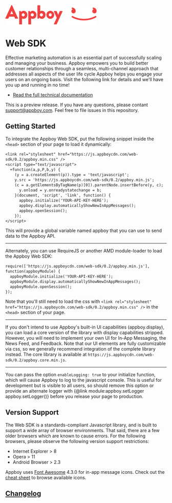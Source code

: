 ![Appboy Logo](https://github.com/Appboy/appboy-web-sdk/blob/master/Appboy_Logo_Smiley_Red.png)

# Web SDK

Effective marketing automation is an essential part of successfully scaling and managing your business. Appboy empowers you to build better customer relationships through a seamless, multi-channel approach that addresses all aspects of the user life cycle Appboy helps you engage your users on an ongoing basis. Visit the following link for details and we'll have you up and running in no time!

- [Read the full technical documentation](https://js.appboycdn.com/web-sdk/0.2/doc/module-appboy.html)

This is a preview release. If you have any questions, please contant support@appboy.com. Feel free to file issues in this repository.

## Getting Started

To integrate the Appboy Web SDK, put the following snippet inside the `<head>` section of your page to load it dynamically:

<!--- UPDATE THESE LOADING SNIPPETS IN THE DEMO APP'S APPLICATION.JS WHEN YOU CHANGE THEM!!
  For context, these are largely standard "load js from js" snippets - the basic approach is to create a script
  element, place it in the DOM, and the browser will do the remote fetch from the CDN.  They're a little weird to
  read because they're semi-minimized to help reduce the amount of space we take up in peoples' applications.
  specifically, all the arguments to the snippet other than the onload callback (y) are only even params to reduce
  repetition and minimize snippet size.  The cheekiness in the parameter naming was straight-up stolen from
  Localytics' version of this snippet: http://docs.localytics.com/#Dev/Integrate/web-integration.html
--->

```
<link rel="stylesheet" href="https://js.appboycdn.com/web-sdk/0.2/appboy.min.css" />
<script type="text/javascript">
  +function(a,p,P,b,y) {
    (y = a.createElement(p)).type = 'text/javascript';
    y.src = 'https://js.appboycdn.com/web-sdk/0.2/appboy.min.js';
    (c = a.getElementsByTagName(p)[0]).parentNode.insertBefore(y, c);
      y.onload = y.onreadystatechange = b;
    }(document, 'script', 'link', function() {
      appboy.initialize('YOUR-API-KEY-HERE');
      appboy.display.automaticallyShowNewInAppMessages();
      appboy.openSession();
    });
</script>
```

This will provide a global variable named appboy that you can use to send data to the Appboy API.

----------------------------------------

Alternately, you can use RequireJS or another AMD module-loader to load the Appboy Web SDK:

```
require(['https://js.appboycdn.com/web-sdk/0.2/appboy.min.js'], function(appboyModule) {
  appboyModule.initialize('YOUR-API-KEY-HERE');
  appboyModule.display.automaticallyShowNewInAppMessages();
  appboyModule.openSession();
});
```

Note that you'll still need to load the css with `<link rel="stylesheet" href="https://js.appboycdn.com/web-sdk/0.2/appboy.min.css" />` in the `<head>` section of your page.

----------------------------------------

If you don't intend to use Appboy's built-in UI capabilities (appboy.display), you can
load a core version of the library with display capabilities stripped. However, you will need to implement your own UI
for In-App Messaging, the News Feed, and Feedback. Note that our UI elements are fully customizable via css, so we
generally recommend integration of the complete library instead. The core library is available at `https://js.appboycdn.com/web-sdk/0.2/appboy.core.min.js`.

----------------------------------------

You can pass the option `enableLogging: true` to your initialize function, which will cause Appboy to log to the javascript console. This is useful for development but is visible to all users, so should remove this option or
provide an alternate logger with {@link module:appboy.setLogger appboy.setLogger()} before you release your page
to production.

## Version Support

The Web SDK is a standards-compliant Javascript library, and is built to support a wide array of browser environments.  That said, there are a few older browsers which are known to cause errors.  For the following browsers, please observe the following version support restrictions:

- Internet Explorer > 8
- Opera > 11
- Android Browser > 2.3

Appboy uses [Font Awesome](http://fortawesome.github.io/Font-Awesome/) 4.3.0 for in-app message icons.  Check out the [cheat sheet](http://fortawesome.github.io/Font-Awesome/cheatsheet/) to browse available icons.

## [Changelog](https://github.com/Appboy/appboy-web-sdk/blob/master/CHANGELOG.md)
